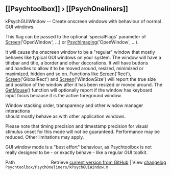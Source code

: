 ## [[Psychtoolbox]] &#8250; [[PsychOneliners]]

kPsychGUIWindow -- Create onscreen windows with behaviour of normal GUI windows.  
  
This flag can be passed to the optional 'specialFlags' parameter of  
[Screen](Screen)('OpenWindow', ...) or [PsychImaging](PsychImaging)('OpenWindow', ...).  
  
It will cause the onscreen window to be a "regular" window that mostly  
behaves like typical GUI windows on your system. The window will have a  
titlebar and title, a border and other decorations. It will have buttons  
and handles to allow it to be moved around, resized, minimized or  
maximized, hidden and so on. Functions like [Screen](Screen)('Rect'),  
[Screen](Screen)('GlobalRect') and [Screen](Screen)('WindowSize') will report the true size  
and position of the window after it has been resized or moved around. The  
[GetMouse](GetMouse)() function will optionally report if the window has keyboard  
input focus because it is the active foreground window.  
  
Window stacking order, transparency and other window manager interactions  
should mostly behave as with other application windows.  
  
Please note that timing precision and timestamp precision for visual  
stimulus onset for this mode will not be guaranteed. Performance may be  
reduced. Other limitations may apply.  
  
GUI window mode is a "best effort" behaviour, as Psychtoolbox is not  
really designed to be - or exactly behave - like a regular GUI toolkit.  
  




<div class="code_header" style="text-align:right;">
  <span style="float:left;">Path&nbsp;&nbsp;</span> <span class="counter">Retrieve <a href=
  "https://raw.github.com/Psychtoolbox-3/Psychtoolbox-3/beta/Psychtoolbox/PsychOneliners/kPsychGUIWindow.m">current version from GitHub</a> | View <a href=
  "https://github.com/Psychtoolbox-3/Psychtoolbox-3/commits/beta/Psychtoolbox/PsychOneliners/kPsychGUIWindow.m">changelog</a></span>
</div>
<div class="code">
  <code>Psychtoolbox/PsychOneliners/kPsychGUIWindow.m</code>
</div>

